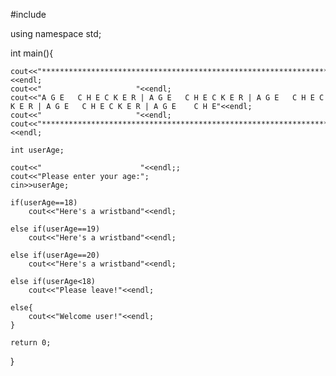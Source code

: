 #include<iostream>

using namespace std;

int main(){
    
    cout<<"****************************************************************************************************************"<<endl;
    cout<<"                     "<<endl;
    cout<<"A G E   C H E C K E R | A G E   C H E C K E R | A G E   C H E C K E R | A G E   C H E C K E R | A G E    C H E"<<endl;
    cout<<"                     "<<endl;
    cout<<"****************************************************************************************************************"<<endl;
    
    int userAge;
    
    cout<<"                      "<<endl;;
    cout<<"Please enter your age:";
    cin>>userAge;
    
    if(userAge==18)
        cout<<"Here's a wristband"<<endl;
    
    else if(userAge==19)
        cout<<"Here's a wristband"<<endl;
    
    else if(userAge==20)
        cout<<"Here's a wristband"<<endl;
    
    else if(userAge<18)
        cout<<"Please leave!"<<endl;
    
    else{
        cout<<"Welcome user!"<<endl;
    }
    
    return 0;
}

